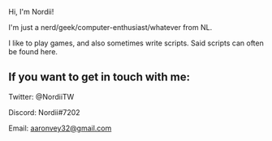 Hi, I'm Nordii!

I'm just a nerd/geek/computer-enthusiast/whatever from NL.

I like to play games, and also sometimes write scripts.
Said scripts can often be found here.

## If you want to get in touch with me:
Twitter: @NordiiTW

Discord: Nordii#7202

Email: aaronvey32@gmail.com